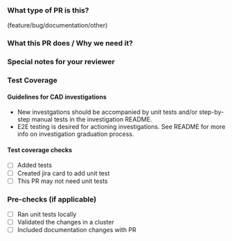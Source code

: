 ### What type of PR is this?

(feature/bug/documentation/other)

### What this PR does / Why we need it?

### Special notes for your reviewer

### Test Coverage
#### Guidelines for CAD investigations
- New investgations should be accompanied by unit tests and/or step-by-step manual tests in the investigation README.
- E2E testing is desired for actioning investigations. See README for more info on investigation graduation process.

#### Test coverage checks
- [ ] Added tests
- [ ] Created jira card to add unit test
- [ ] This PR may not need unit tests

### Pre-checks (if applicable)
- [ ] Ran unit tests locally
- [ ] Validated the changes in a cluster
- [ ] Included documentation changes with PR
